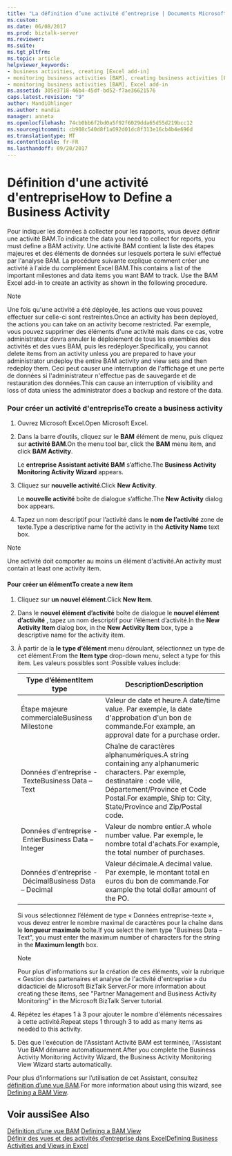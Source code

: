 ```yaml
---
title: "La définition d’une activité d’entreprise | Documents Microsoft"
ms.custom: 
ms.date: 06/08/2017
ms.prod: biztalk-server
ms.reviewer: 
ms.suite: 
ms.tgt_pltfrm: 
ms.topic: article
helpviewer_keywords:
- business activities, creating [Excel add-in]
- monitoring business activities [BAM], creating business activities [Excel add-in]
- monitoring business activities [BAM], Excel add-in
ms.assetid: 305e3718-46b4-45df-bd52-f7ae36621576
caps.latest.revision: "9"
author: MandiOhlinger
ms.author: mandia
manager: anneta
ms.openlocfilehash: 74cb0bb6f2bd0a5f92f6029dda65d55d219bcc12
ms.sourcegitcommit: cb908c540d8f1a692d01dc8f313e16cb4b4e696d
ms.translationtype: MT
ms.contentlocale: fr-FR
ms.lasthandoff: 09/20/2017
---
```

# <a name="how-to-define-a-business-activity"></a><span data-ttu-id="be678-102">Définition d'une activité d'entreprise</span><span class="sxs-lookup"><span data-stu-id="be678-102">How to Define a Business Activity</span></span>
<span data-ttu-id="be678-103">Pour indiquer les données à collecter pour les rapports, vous devez définir une activité BAM.</span><span class="sxs-lookup"><span data-stu-id="be678-103">To indicate the data you need to collect for reports, you must define a BAM activity.</span></span> <span data-ttu-id="be678-104">Une activité BAM contient la liste des étapes majeures et des éléments de données sur lesquels portera le suivi effectué par l'analyse BAM. La procédure suivante explique comment créer une activité à l'aide du complément Excel BAM.</span><span class="sxs-lookup"><span data-stu-id="be678-104">This contains a list of the important milestones and data items you want BAM to track. Use the BAM Excel add-in to create an activity as shown in the following procedure.</span></span>  
  
> [!NOTE]
>  <span data-ttu-id="be678-105">Une fois qu'une activité a été déployée, les actions que vous pouvez effectuer sur celle-ci sont restreintes.</span><span class="sxs-lookup"><span data-stu-id="be678-105">Once an activity has been deployed, the actions you can take on an activity become restricted.</span></span> <span data-ttu-id="be678-106">Par exemple, vous pouvez supprimer des éléments d'une activité mais dans ce cas, votre administrateur devra annuler le déploiement de tous les ensembles des activités et des vues BAM, puis les redéployer.</span><span class="sxs-lookup"><span data-stu-id="be678-106">Specifically, you cannot delete items from an activity unless you are prepared to have your administrator undeploy the entire BAM activity and view sets and then redeploy them.</span></span> <span data-ttu-id="be678-107">Ceci peut causer une interruption de l'affichage et une perte de données si l'administrateur n'effectue pas de sauvegarde et de restauration des données.</span><span class="sxs-lookup"><span data-stu-id="be678-107">This can cause an interruption of visibility and loss of data unless the administrator does a backup and restore of the data.</span></span>  
  
### <a name="to-create-a-business-activity"></a><span data-ttu-id="be678-108">Pour créer un activité d'entreprise</span><span class="sxs-lookup"><span data-stu-id="be678-108">To create a business activity</span></span>  
  
1.  <span data-ttu-id="be678-109">Ouvrez Microsoft Excel.</span><span class="sxs-lookup"><span data-stu-id="be678-109">Open Microsoft Excel.</span></span>  
  
2.  <span data-ttu-id="be678-110">Dans la barre d’outils, cliquez sur le **BAM** élément de menu, puis cliquez sur **activité BAM**.</span><span class="sxs-lookup"><span data-stu-id="be678-110">On the menu tool bar, click the **BAM** menu item, and click **BAM Activity**.</span></span>  
  
     <span data-ttu-id="be678-111">Le **entreprise Assistant activité BAM** s’affiche.</span><span class="sxs-lookup"><span data-stu-id="be678-111">The **Business Activity Monitoring Activity Wizard** appears.</span></span>  
  
3.  <span data-ttu-id="be678-112">Cliquez sur **nouvelle activité**.</span><span class="sxs-lookup"><span data-stu-id="be678-112">Click **New Activity**.</span></span>  
  
     <span data-ttu-id="be678-113">Le **nouvelle activité** boîte de dialogue s’affiche.</span><span class="sxs-lookup"><span data-stu-id="be678-113">The **New Activity** dialog box appears.</span></span>  
  
4.  <span data-ttu-id="be678-114">Tapez un nom descriptif pour l’activité dans le **nom de l’activité** zone de texte.</span><span class="sxs-lookup"><span data-stu-id="be678-114">Type a descriptive name for the activity in the **Activity Name** text box.</span></span>  
  
> [!NOTE]
>  <span data-ttu-id="be678-115">Une activité doit comporter au moins un élément d'activité.</span><span class="sxs-lookup"><span data-stu-id="be678-115">An activity must contain at least one activity item.</span></span>  
  
#### <a name="to-create-a-new-item"></a><span data-ttu-id="be678-116">Pour créer un élément</span><span class="sxs-lookup"><span data-stu-id="be678-116">To create a new item</span></span>  
  
1.  <span data-ttu-id="be678-117">Cliquez sur **un nouvel élément**.</span><span class="sxs-lookup"><span data-stu-id="be678-117">Click **New Item**.</span></span>  
  
2.  <span data-ttu-id="be678-118">Dans le **nouvel élément d’activité** boîte de dialogue le **nouvel élément d’activité** , tapez un nom descriptif pour l’élément d’activité.</span><span class="sxs-lookup"><span data-stu-id="be678-118">In the **New Activity Item** dialog box, in the **New Activity Item** box, type a descriptive name for the activity item.</span></span>  
  
3.  <span data-ttu-id="be678-119">À partir de la **le type d’élément** menu déroulant, sélectionnez un type de cet élément.</span><span class="sxs-lookup"><span data-stu-id="be678-119">From the **Item type** drop-down menu, select a type for this item.</span></span> <span data-ttu-id="be678-120">Les valeurs possibles sont :</span><span class="sxs-lookup"><span data-stu-id="be678-120">Possible values include:</span></span>  
  
    |<span data-ttu-id="be678-121">Type d’élément</span><span class="sxs-lookup"><span data-stu-id="be678-121">Item type</span></span>|<span data-ttu-id="be678-122"> Description</span><span class="sxs-lookup"><span data-stu-id="be678-122">Description</span></span>|  
    |---------------|-----------------|  
    |<span data-ttu-id="be678-123">Étape majeure commerciale</span><span class="sxs-lookup"><span data-stu-id="be678-123">Business Milestone</span></span>|<span data-ttu-id="be678-124">Valeur de date et heure.</span><span class="sxs-lookup"><span data-stu-id="be678-124">A date/time value.</span></span> <span data-ttu-id="be678-125">Par exemple, la date d'approbation d'un bon de commande.</span><span class="sxs-lookup"><span data-stu-id="be678-125">For example, an approval date for a purchase order.</span></span>|  
    |<span data-ttu-id="be678-126">Données d'entreprise - Texte</span><span class="sxs-lookup"><span data-stu-id="be678-126">Business Data – Text</span></span>|<span data-ttu-id="be678-127">Chaîne de caractères alphanumériques.</span><span class="sxs-lookup"><span data-stu-id="be678-127">A string containing any alphanumeric characters.</span></span> <span data-ttu-id="be678-128">Par exemple, destinataire : code ville, Département/Province et Code Postal.</span><span class="sxs-lookup"><span data-stu-id="be678-128">For example, Ship to: City, State/Province and Zip/Postal code.</span></span>|  
    |<span data-ttu-id="be678-129">Données d'entreprise - Entier</span><span class="sxs-lookup"><span data-stu-id="be678-129">Business Data – Integer</span></span>|<span data-ttu-id="be678-130">Valeur de nombre entier.</span><span class="sxs-lookup"><span data-stu-id="be678-130">A whole number value.</span></span> <span data-ttu-id="be678-131">Par exemple, le nombre total d'achats.</span><span class="sxs-lookup"><span data-stu-id="be678-131">For example, the total number of purchases.</span></span>|  
    |<span data-ttu-id="be678-132">Données d'entreprise - Décimal</span><span class="sxs-lookup"><span data-stu-id="be678-132">Business Data – Decimal</span></span>|<span data-ttu-id="be678-133">Valeur décimale.</span><span class="sxs-lookup"><span data-stu-id="be678-133">A decimal value.</span></span> <span data-ttu-id="be678-134">Par exemple, le montant total en euros du bon de commande.</span><span class="sxs-lookup"><span data-stu-id="be678-134">For example the total dollar amount of the PO.</span></span>|  
  
     <span data-ttu-id="be678-135">Si vous sélectionnez l’élément de type « Données entreprise-texte », vous devez entrer le nombre maximal de caractères pour la chaîne dans le **longueur maximale** boîte.</span><span class="sxs-lookup"><span data-stu-id="be678-135">If you select the item type "Business Data – Text", you must enter the maximum number of characters for the string in the **Maximum length** box.</span></span>  
  
    > [!NOTE]
    >  <span data-ttu-id="be678-136">Pour plus d'informations sur la création de ces éléments, voir la rubrique « Gestion des partenaires et analyse de l'activité d'entreprise » du didacticiel de Microsoft BizTalk Server.</span><span class="sxs-lookup"><span data-stu-id="be678-136">For more information about creating these items, see "Partner Management and Business Activity Monitoring" in the Microsoft BizTalk Server tutorial.</span></span>  
  
4.  <span data-ttu-id="be678-137">Répétez les étapes 1 à 3 pour ajouter le nombre d'éléments nécessaires à cette activité.</span><span class="sxs-lookup"><span data-stu-id="be678-137">Repeat steps 1 through 3 to add as many items as needed to this activity.</span></span>  
  
5.  <span data-ttu-id="be678-138">Dès que l'exécution de l'Assistant Activité BAM est terminée, l'Assistant Vue BAM démarre automatiquement.</span><span class="sxs-lookup"><span data-stu-id="be678-138">After you complete the Business Activity Monitoring Activity Wizard, the Business Activity Monitoring View Wizard starts automatically.</span></span>  
  
 <span data-ttu-id="be678-139">Pour plus d’informations sur l’utilisation de cet Assistant, consultez [définition d’une vue BAM](../core/defining-a-bam-view.md).</span><span class="sxs-lookup"><span data-stu-id="be678-139">For more information about using this wizard, see [Defining a BAM View](../core/defining-a-bam-view.md).</span></span>  
  
## <a name="see-also"></a><span data-ttu-id="be678-140">Voir aussi</span><span class="sxs-lookup"><span data-stu-id="be678-140">See Also</span></span>  
 <span data-ttu-id="be678-141">[Définition d’une vue BAM](../core/defining-a-bam-view.md) </span><span class="sxs-lookup"><span data-stu-id="be678-141">[Defining a BAM View](../core/defining-a-bam-view.md) </span></span>  
 [<span data-ttu-id="be678-142">Définir des vues et des activités d’entreprise dans Excel</span><span class="sxs-lookup"><span data-stu-id="be678-142">Defining Business Activities and Views in Excel</span></span>](../core/defining-business-activities-and-views-in-excel.md)